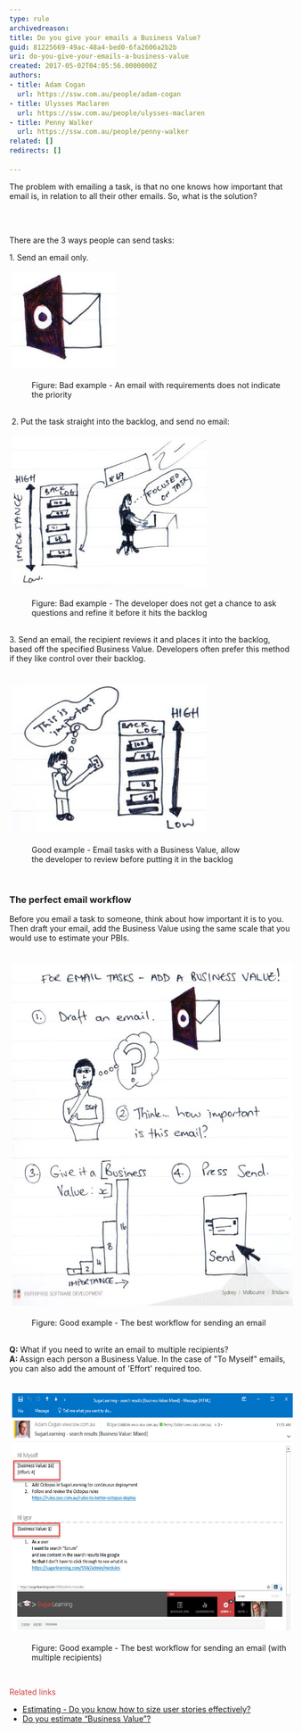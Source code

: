 ```yaml
---
type: rule
archivedreason: 
title: Do you give your emails a Business Value?
guid: 81225669-49ac-48a4-bed0-6fa2606a2b2b
uri: do-you-give-your-emails-a-business-value
created: 2017-05-02T04:05:56.0000000Z
authors:
- title: Adam Cogan
  url: https://ssw.com.au/people/adam-cogan
- title: Ulysses Maclaren
  url: https://ssw.com.au/people/ulysses-maclaren
- title: Penny Walker
  url: https://ssw.com.au/people/penny-walker
related: []
redirects: []

---
```



<p>The problem with emailing a task, is that no one knows how important that email is, in relation to all their other emails. So, what is the solution? <br></p>
<br><excerpt class='endintro'></excerpt><br>
<p>​There are the 3 ways people can send tasks​:<br></p><p>1. Send an email only.<br></p><dl class="ssw15-rteElement-ImageArea"><img src="Email sign.jpg" alt="Email sign.jpg" style="margin:5px;" /></dl><dd class="ssw15-rteElement-FigureBad">Figure: Bad example - An email with requirements does not indicate the priority</dd><p><br>​​​​​ 2. Put the task straight into the backlog, and send no email:​<br></p><dl class="ssw15-rteElement-ImageArea"><img src="straight to scrum.jpg" alt="" style="margin:5px;width:349px;height:268px;" /></dl><dd class="ssw15-rteElement-FigureBad">​​​​​Figure: Bad example - The developer does not get a chance to ask questions and refine it before it hits the backlog</dd><p>​<br>3. Send an email, the recipient reviews it and places it into the backlog, based off the specified Business Value. Developers often prefer this method if they like control over their backlog.<br><br></p><dl class="ssw15-rteElement-ImageArea"><img src="Developer entered.jpg" alt="Developer entered.jpg" style="margin:5px;width:349px;" /></dl><dd class="ssw15-rteElement-FigureGood">Good example - Email tasks with a Business Value, allow the developer to review before putting it in the backlog​​​<br></dd><p></p><p>​​​​</p><h3 class="ssw15-rteElement-H3">​The perfect email workflow​​​<br></h3><p>Before you email a task to someone, think about how important it is to you.  Then draft your email, add the Business Value​ using the same scale that you would use to estimate your PBIs​. <br><br></p><dl class="ssw15-rteElement-ImageArea" style="text-align:left;"><dl class="ssw15-rteElement-ImageArea"><img src="Email Diagram.jpg" alt="Email Diagram.jpg" style="width:600px;margin:5px;height:615px;" /></dl><dd class="ssw15-rteElement-FigureGood">​​​​Figure: ​​​Good ​​example - The best workflow for sending an email</dd><br></dl><p class="ssw15-rteElement-P" style="text-align:left;"><strong>​​​Q:</strong> What if you need to write an email to multiple recipients?<br><strong>A: </strong>Assign each person a Business Value. ​In the case of "To Myself" emails, you can also add the amount of 'Effort' required too.<br><br></p><dl class="ssw15-rteElement-ImageArea" style="text-align:left;"><img src="Email screenshot.jpg" alt="Email screenshot.jpg" style="text-align:left;margin:5px;width:600px;height:426px;" /></dl><dd class="ssw15-rteElement-FigureGood">Figure: Good example - The best workflow for sending an email (with multiple recipients)<br></dd><p class="ssw15-rteElement-P">​​​<br></p><dl class="ssw15-rteElement-ImageArea"><span style="color:#cc4141;font-family:"segoe ui", "trebuchet ms", tahoma, arial, verdana, sans-serif;font-size:18px;background-color:initial;">Related links</span><br></dl><p></p><ul><li><a href="/_layouts/15/FIXUPREDIRECT.ASPX?WebId=3dfc0e07-e23a-4cbb-aac2-e778b71166a2&TermSetId=07da3ddf-0924-4cd2-a6d4-a4809ae20160&TermId=51296135-61d2-46bd-bee5-50f992199d99">Estimating - Do you know how to size user stories effectively?</a><br></li><li><a href="/_layouts/15/FIXUPREDIRECT.ASPX?WebId=3dfc0e07-e23a-4cbb-aac2-e778b71166a2&TermSetId=07da3ddf-0924-4cd2-a6d4-a4809ae20160&TermId=3a80775e-de03-4619-a9ac-3fbc97834f02">Do you estimate “Business Value”?</a><br><br></li></ul>


